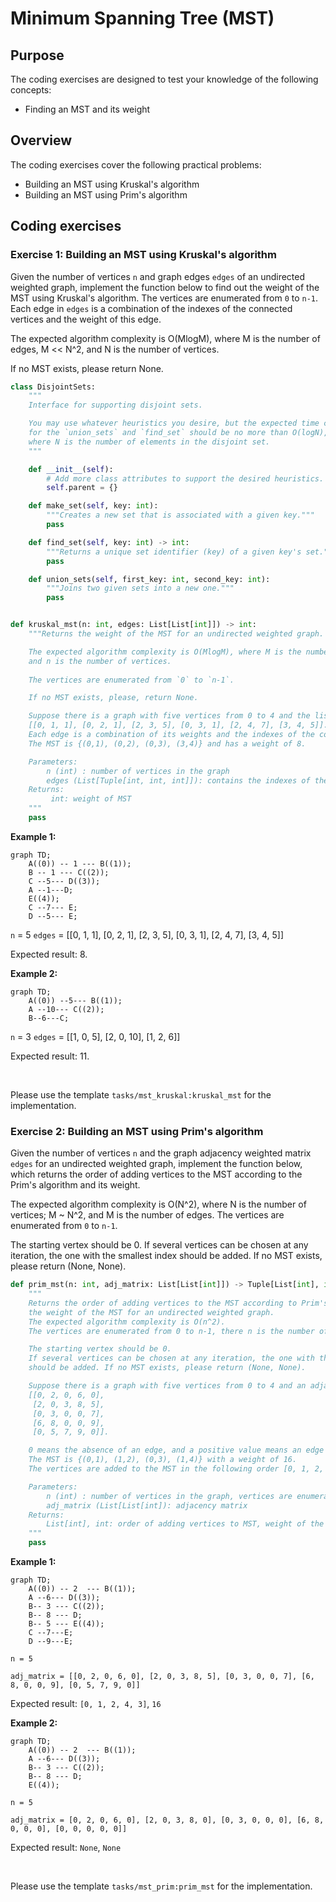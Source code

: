 # Minimum Spanning Tree (MST)

## Purpose

The coding exercises are designed to test your knowledge of the following concepts:

* Finding an MST and its weight

## Overview

The coding exercises cover the following practical problems:
* Building an MST using Kruskal's algorithm 
* Building an MST using Prim's algorithm

## Coding exercises

### Exercise 1: Building an MST using Kruskal's algorithm 

Given the number of vertices `n` and graph edges `edges` of an undirected weighted graph, implement the function below to find out the weight of the MST using Kruskal's algorithm. 
The vertices are enumerated from `0` to `n-1`. Each edge in `edges` is a combination of the indexes of the connected vertices and the weight of this edge.

The expected algorithm complexity is O(MlogM), where M is the number of edges, M << N^2, and N is the number of vertices.

If no MST exists, please return None.

```python
class DisjointSets:
    """
    Interface for supporting disjoint sets.

    You may use whatever heuristics you desire, but the expected time complexity 
    for the `union_sets` and `find_set` should be no more than O(logN), 
    where N is the number of elements in the disjoint set.
    """

    def __init__(self):
        # Add more class attributes to support the desired heuristics.
        self.parent = {}

    def make_set(self, key: int):
        """Creates a new set that is associated with a given key."""
        pass

    def find_set(self, key: int) -> int:
        """Returns a unique set identifier (key) of a given key's set."""
        pass

    def union_sets(self, first_key: int, second_key: int):
        """Joins two given sets into a new one."""
        pass


def kruskal_mst(n: int, edges: List[List[int]]) -> int:
    """Returns the weight of the MST for an undirected weighted graph.

    The expected algorithm complexity is O(MlogM), where M is the number of edges, M << n^2, 
    and n is the number of vertices.
    
    The vertices are enumerated from `0` to `n-1`.

    If no MST exists, please, return None.

    Suppose there is a graph with five vertices from 0 to 4 and the list of edges
    [[0, 1, 1], [0, 2, 1], [2, 3, 5], [0, 3, 1], [2, 4, 7], [3, 4, 5]].
    Each edge is a combination of its weights and the indexes of the connected vertices.
    The MST is {(0,1), (0,2), (0,3), (3,4)} and has a weight of 8.

    Parameters:
        n (int) : number of vertices in the graph
        edges (List[Tuple[int, int, int]]): contains the indexes of the connected vertices and weight of this edge.
    Returns:
         int: weight of MST
    """
    pass
```

**Example 1:**
```mermaid
graph TD;
    A((0)) -- 1 --- B((1));
    B -- 1 --- C((2));
    C --5--- D((3));
    A --1---D;
    E((4));
    C --7--- E;
    D --5--- E;
```
`n` = 5
`edges` = [[0, 1, 1], [0, 2, 1], [2, 3, 5], [0, 3, 1], [2, 4, 7], [3, 4, 5]]

Expected result: 8.

**Example 2:**
```mermaid
graph TD;
    A((0)) --5--- B((1));
    A --10--- C((2));
    B--6---C;
```
`n` = 3
`edges` = [[1, 0, 5], [2, 0, 10], [1, 2, 6]]

Expected result: 11.

<br/>

Please use the template `tasks/mst_kruskal:kruskal_mst` for the implementation.


### Exercise 2: Building an MST using Prim's algorithm

Given the number of vertices `n` and the graph adjacency weighted matrix `edges` for an undirected weighted graph, implement the function below, which returns the order of adding vertices to the MST according to the Prim's algorithm and its weight. 

The expected algorithm complexity is O(N^2), where N is the number of vertices; M ~ N^2, and M is the number of edges.
The vertices are enumerated from `0` to `n-1`.

The starting vertex should be 0. If several vertices can be chosen at any iteration, the one with the smallest index should be added. If no MST exists, please return (None, None).

```python
def prim_mst(n: int, adj_matrix: List[List[int]]) -> Tuple[List[int], int]:
    """
    Returns the order of adding vertices to the MST according to Prim's algorithm and
    the weight of the MST for an undirected weighted graph.
    The expected algorithm complexity is O(n^2).
    The vertices are enumerated from 0 to n-1, there n is the number of vertices.

    The starting vertex should be 0.
    If several vertices can be chosen at any iteration, the one with the smallest index 
    should be added. If no MST exists, please return (None, None).

    Suppose there is a graph with five vertices from 0 to 4 and an adjacency matrix
    [[0, 2, 0, 6, 0], 
     [2, 0, 3, 8, 5], 
     [0, 3, 0, 0, 7], 
     [6, 8, 0, 0, 9], 
     [0, 5, 7, 9, 0]].

    0 means the absence of an edge, and a positive value means an edge exists and shows its weight.
    The MST is {(0,1), (1,2), (0,3), (1,4)} with a weight of 16.
    The vertices are added to the MST in the following order [0, 1, 2, 4, 3].

    Parameters:
        n (int) : number of vertices in the graph, vertices are enumerated from 0 to n-1
        adj_matrix (List[List[int]): adjacency matrix
    Returns:
        List[int], int: order of adding vertices to MST, weight of the MST
    """
    pass
```

**Example 1:**
```mermaid
graph TD;
    A((0)) -- 2  --- B((1));
    A --6--- D((3));
    B-- 3 --- C((2));
    B-- 8 --- D;
    B-- 5 --- E((4));
    C --7---E;
    D --9---E;
```
`n = 5`

`adj_matrix = [[0, 2, 0, 6, 0], [2, 0, 3, 8, 5], [0, 3, 0, 0, 7], [6, 8, 0, 0, 9], [0, 5, 7, 9, 0]]`

Expected result: `[0, 1, 2, 4, 3]`, `16`

**Example 2:**
```mermaid
graph TD;
    A((0)) -- 2  --- B((1));
    A --6--- D((3));
    B-- 3 --- C((2));
    B-- 8 --- D;
    E((4));
```

`n = 5`

`adj_matrix = [0, 2, 0, 6, 0], [2, 0, 3, 8, 0], [0, 3, 0, 0, 0], [6, 8, 0, 0, 0], [0, 0, 0, 0, 0]]`

Expected result: `None`, `None`

<br/>

Please use the template `tasks/mst_prim:prim_mst` for the implementation.
